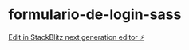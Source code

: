 # formulario-de-login-sass

[Edit in StackBlitz next generation editor ⚡️](https://stackblitz.com/~/github.com/lucylima/formulario-de-login-sass)